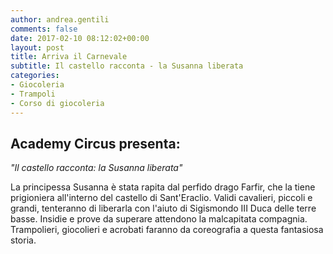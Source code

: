 ```yaml
---
author: andrea.gentili
comments: false
date: 2017-02-10 08:12:02+00:00
layout: post
title: Arriva il Carnevale
subtitle: Il castello racconta - la Susanna liberata
categories:
- Giocoleria
- Trampoli
- Corso di giocoleria
---
```


## Academy Circus presenta:
*"Il castello racconta: la Susanna liberata"* 

La principessa Susanna è stata rapita dal perfido drago Farfir, che la tiene prigioniera all'interno del castello di Sant'Eraclio. Validi cavalieri, piccoli e grandi, tenteranno di liberarla con l'aiuto di Sigismondo III Duca delle terre basse. Insidie e prove da superare attendono la malcapitata compagnia.
Trampolieri, giocolieri e acrobati faranno da coreografia a questa fantasiosa storia.

